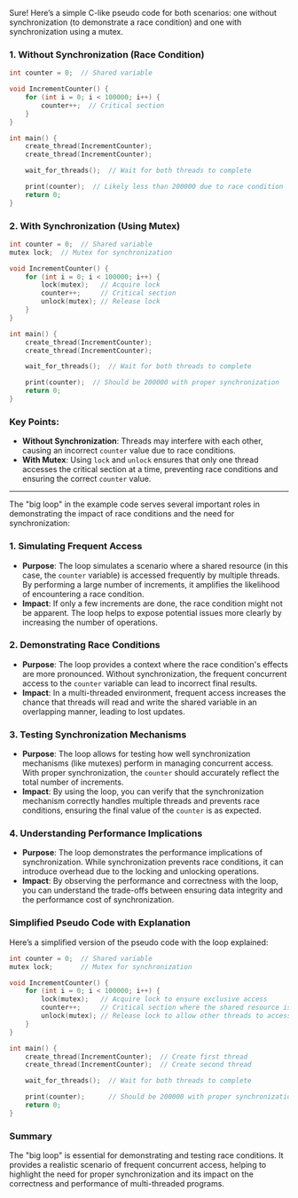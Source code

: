Sure! Here’s a simple C-like pseudo code for both scenarios: one without synchronization (to demonstrate a race condition) and one with synchronization using a mutex.

### **1. Without Synchronization (Race Condition)**
```c
int counter = 0;  // Shared variable

void IncrementCounter() {
    for (int i = 0; i < 100000; i++) {
        counter++;  // Critical section
    }
}

int main() {
    create_thread(IncrementCounter);
    create_thread(IncrementCounter);

    wait_for_threads();  // Wait for both threads to complete

    print(counter);  // Likely less than 200000 due to race condition
    return 0;
}
```

### **2. With Synchronization (Using Mutex)**
```c
int counter = 0;  // Shared variable
mutex lock;  // Mutex for synchronization

void IncrementCounter() {
    for (int i = 0; i < 100000; i++) {
        lock(mutex);   // Acquire lock
        counter++;     // Critical section
        unlock(mutex); // Release lock
    }
}

int main() {
    create_thread(IncrementCounter);
    create_thread(IncrementCounter);

    wait_for_threads();  // Wait for both threads to complete

    print(counter);  // Should be 200000 with proper synchronization
    return 0;
}
```

### Key Points:
- **Without Synchronization**: Threads may interfere with each other, causing an incorrect `counter` value due to race conditions.
- **With Mutex**: Using `lock` and `unlock` ensures that only one thread accesses the critical section at a time, preventing race conditions and ensuring the correct `counter` value.

---
The "big loop" in the example code serves several important roles in demonstrating the impact of race conditions and the need for synchronization:

### **1. Simulating Frequent Access**

- **Purpose**: The loop simulates a scenario where a shared resource (in this case, the `counter` variable) is accessed frequently by multiple threads. By performing a large number of increments, it amplifies the likelihood of encountering a race condition.
- **Impact**: If only a few increments are done, the race condition might not be apparent. The loop helps to expose potential issues more clearly by increasing the number of operations.

### **2. Demonstrating Race Conditions**

- **Purpose**: The loop provides a context where the race condition's effects are more pronounced. Without synchronization, the frequent concurrent access to the `counter` variable can lead to incorrect final results.
- **Impact**: In a multi-threaded environment, frequent access increases the chance that threads will read and write the shared variable in an overlapping manner, leading to lost updates.

### **3. Testing Synchronization Mechanisms**

- **Purpose**: The loop allows for testing how well synchronization mechanisms (like mutexes) perform in managing concurrent access. With proper synchronization, the `counter` should accurately reflect the total number of increments.
- **Impact**: By using the loop, you can verify that the synchronization mechanism correctly handles multiple threads and prevents race conditions, ensuring the final value of the `counter` is as expected.

### **4. Understanding Performance Implications**

- **Purpose**: The loop demonstrates the performance implications of synchronization. While synchronization prevents race conditions, it can introduce overhead due to the locking and unlocking operations.
- **Impact**: By observing the performance and correctness with the loop, you can understand the trade-offs between ensuring data integrity and the performance cost of synchronization.

### **Simplified Pseudo Code with Explanation**

Here’s a simplified version of the pseudo code with the loop explained:

```c
int counter = 0;  // Shared variable
mutex lock;       // Mutex for synchronization

void IncrementCounter() {
    for (int i = 0; i < 100000; i++) {
        lock(mutex);   // Acquire lock to ensure exclusive access
        counter++;     // Critical section where the shared resource is modified
        unlock(mutex); // Release lock to allow other threads to access
    }
}

int main() {
    create_thread(IncrementCounter);  // Create first thread
    create_thread(IncrementCounter);  // Create second thread

    wait_for_threads();  // Wait for both threads to complete

    print(counter);      // Should be 200000 with proper synchronization
    return 0;
}
```

### Summary

The "big loop" is essential for demonstrating and testing race conditions. It provides a realistic scenario of frequent concurrent access, helping to highlight the need for proper synchronization and its impact on the correctness and performance of multi-threaded programs.
